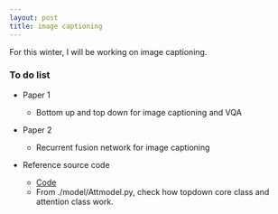 ```yaml
---
layout: post
title: image captioning
---
```

For this winter, I will be working on image captioning.

### To do list

* Paper 1
  * Bottom up and top down for image captioning and VQA
  
* Paper 2
  * Recurrent fusion network for image captioning

* Reference source code
  * <a href="https://github.com/ruotianluo/self-critical.pytorch">Code</a> 
  * From ./model/Attmodel.py, check how topdown core class and attention class work. 
